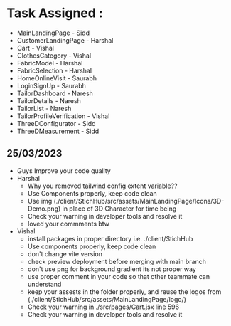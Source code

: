 # Task Assigned :
  - MainLandingPage - Sidd
  - CustomerLandingPage - Harshal
  - Cart - Vishal
  - ClothesCategory - Vishal
  - FabricModel - Harshal
  - FabricSelection - Harshal
  - HomeOnlineVisit - Saurabh
  - LoginSignUp - Saurabh
  - TailorDashboard - Naresh
  - TailorDetails - Naresh
  - TailorList - Naresh
  - TailorProfileVerification - Vishal
  - ThreeDConfigurator - Sidd
  - ThreeDMeasurement - Sidd

## 25/03/2023
  - Guys Improve your code quality
  - Harshal 
    - Why you removed tailwind config extent variable??
    - Use Components properly, keep code clean
    - Use img (./client/StichHub/src/assets/MainLandingPage/Icons/3D-Demo.png) in place of 3D Character for time being
    - Check your warning in developer tools and resolve it
    - loved your commments btw
  - Vishal
    - install packages in proper directory i.e. ./client/StichHub
    - Use components properly, keep code clean
    - don't change vite version
    - check preview deployment before merging with main branch
    - don't use png for background gradient its not proper way
    - use proper comment in your code so that other teammate can understand 
    - keep your assests in the folder properly, and reuse the logos from (./client/StichHub/src/assets/MainLandingPage/logo/)
    - Check your warning in ./src/pages/Cart.jsx line 596
    - Check your warning in developer tools and resolve it
